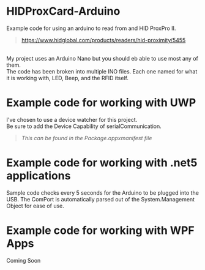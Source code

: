# HIDProxCard-Arduino
Example code for using an arduino to read from and HID ProxPro II. <br />
>https://www.hidglobal.com/products/readers/hid-proximity/5455 <br />
<br />
My project uses an Arduino Nano but you should eb able to use most any of them. <br />
The code has been broken into multiple INO files. 
Each one named for what it is working with, LED, Beep, and the RFID itself. 

# Example code for working with UWP
I've chosen to use a device watcher for this project.<br />
Be sure to add the Device Capability of serialCommunication.<br />
><i>This can be found in the Package.appxmanifest file</i>

# Example code for working with .net5 applications
Sample code checks every 5 seconds for the Arduino to be plugged into the USB.
The ComPort is automatically parsed out of the System.Management Object for ease of use. 

# Example code for working with WPF Apps
Coming Soon 
